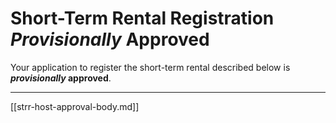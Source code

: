 # Short-Term Rental Registration _Provisionally_ Approved
Your application to register the short-term rental described below is **_provisionally_ approved**.

---

[[strr-host-approval-body.md]]